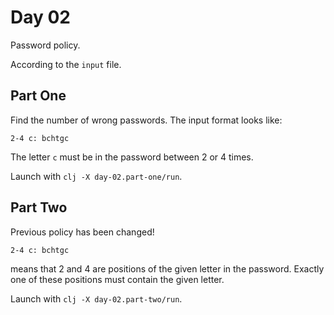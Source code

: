 # Day 02

Password policy.

According to the `input` file.

## Part One

Find the number of wrong passwords. The input format looks like:

    2-4 c: bchtgc

The letter `c` must be in the password between 2 or 4 times.

Launch with `clj -X day-02.part-one/run`.

## Part Two

Previous policy has been changed!

    2-4 c: bchtgc

means that 2 and 4 are positions of the given letter in the password. Exactly one of
these positions must contain the given letter.

Launch with `clj -X day-02.part-two/run`.
